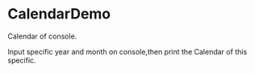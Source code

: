 # CalendarDemo
Calendar of console.

Input specific year and month on console,then print the Calendar of this specific.
